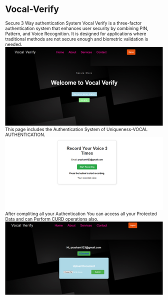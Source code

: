 # Vocal-Verify
Secure 3 Way authentication System
Vocal Verify is a three-factor authentication system that enhances user security by combining PIN, Pattern, and Voice Recognition. It is designed for applications where traditional methods are not secure enough and biometric validation is needed.
 ![Image Alt](https://github.com/prashant-001-maurya/Vocal-Verify/blob/main/Screenshot%202025-07-15%20003257.png?raw=true)
 This page includes the Authentication System of Uniqueness-VOCAL AUTHENTICATION.
 ![Image Alt](https://github.com/prashant-001-maurya/Vocal-Verify/blob/main/Screenshot%202025-07-15%20002115.png?raw=true)
 After compliting all your Authentication You can access all your Protected Data and can Perform CURD operations also.
 ![Image Alt](https://github.com/prashant-001-maurya/Vocal-Verify/blob/1fb8805c39507252da92566ce98b624b4a104b54/Screenshot%202025-07-15%20002131.png?raw=true)
